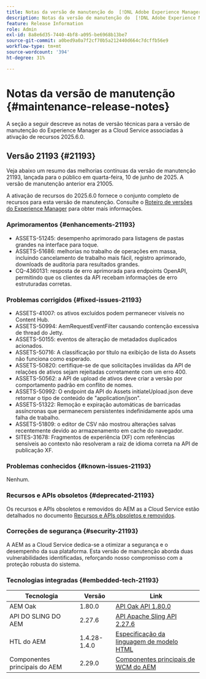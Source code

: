 ```yaml
---
title: Notas da versão de manutenção do  [!DNL Adobe Experience Manager]  as a Cloud Service associada à ativação de recurso 2025.6.0.
description: Notas da versão de manutenção do  [!DNL Adobe Experience Manager]  as a Cloud Service associada à ativação de recurso 2025.6.0.
feature: Release Information
role: Admin
exl-id: 8a8e6d35-7440-4bf8-a095-be6968b13be7
source-git-commit: a0bed9a0a7f2cf70b5a212440d664c7dcffb56e9
workflow-type: tm+mt
source-wordcount: '394'
ht-degree: 31%

---
```


# Notas da versão de manutenção {#maintenance-release-notes}

A seção a seguir descreve as notas de versão técnicas para a versão de manutenção do Experience Manager as a Cloud Service associadas à ativação de recursos 2025.6.0.

## Versão 21193 {#21193}

Veja abaixo um resumo das melhorias contínuas da versão de manutenção 21193, lançada para o público em quarta-feira, 10 de junho de 2025. A versão de manutenção anterior era 21005.

A ativação de recursos do 2025.6.0 fornece o conjunto completo de recursos para esta versão de manutenção. Consulte o [Roteiro de versões do Experience Manager](https://experienceleague.adobe.com/pt-br/docs/experience-manager-release-information/aem-release-updates/update-releases-roadmap) para obter mais informações.

### Aprimoramentos {#enhancements-21193}

* ASSETS-51245: desempenho aprimorado para listagens de pastas grandes na interface para toque.
* ASSETS-51686: melhorias no trabalho de operações em massa, incluindo cancelamento de trabalho mais fácil, registro aprimorado, downloads de auditoria para resultados grandes.
* CQ-4360131: resposta de erro aprimorada para endpoints OpenAPI, permitindo que os clientes da API recebam informações de erro estruturadas corretas.

### Problemas corrigidos {#fixed-issues-21193}

* ASSETS-41007: os ativos excluídos podem permanecer visíveis no Content Hub.
* ASSETS-50994: AemRequestEventFilter causando contenção excessiva de thread do Jetty.
* ASSETS-50155: eventos de alteração de metadados duplicados acionados.
* ASSETS-50716: A classificação por título na exibição de lista do Assets não funciona como esperado.
* ASSETS-50820: certifique-se de que solicitações inválidas da API de relações de ativos sejam rejeitadas corretamente com um erro 400.
* ASSETS-50562: a API de upload de ativos deve criar a versão por comportamento padrão em conflito de nomes.
* ASSETS-50992: O endpoint da API do Assets initiateUpload.json deve retornar o tipo de conteúdo de &quot;application/json&quot;.
* ASSETS-51322: Remoção e expiração automáticas de barricadas assíncronas que permanecem persistentes indefinidamente após uma falha de trabalho.
* ASSETS-51809: o editor de CSV não mostrou alterações salvas recentemente devido ao armazenamento em cache do navegador.
* SITES-31678: Fragmentos de experiência (XF) com referências sensíveis ao contexto não resolveram a raiz de idioma correta na API de publicação XF.

### Problemas conhecidos {#known-issues-21193}

Nenhum.

### Recursos e APIs obsoletos {#deprecated-21193}

Os recursos e APIs obsoletos e removidos do AEM as a Cloud Service estão detalhados no documento [Recursos e APIs obsoletos e removidos](/help/release-notes/deprecated-removed-features.md).

### Correções de segurança {#security-21193}

A AEM as a Cloud Service dedica-se a otimizar a segurança e o desempenho da sua plataforma. Esta versão de manutenção aborda duas vulnerabilidades identificadas, reforçando nosso compromisso com a proteção robusta do sistema.

### Tecnologias integradas {#embedded-tech-21193}

| Tecnologia | Versão | Link |
|---|---|---|
| AEM Oak | 1.80.0 | [API Oak API 1.80.0](https://www.javadoc.io/doc/org.apache.jackrabbit/oak-api/1.80/index.html) |
| API DO SLING DO AEM | 2.27.6 | [API Apache Sling API 2.27.6](https://www.javadoc.io/doc/org.apache.sling/org.apache.sling.api/latest/index.html) |
| HTL do AEM | 1.4.28-1.4.0 | [Especificação da linguagem de modelo HTML](https://github.com/adobe/htl-spec) |
| Componentes principais do AEM | 2.29.0 | [Componentes principais de WCM do AEM](https://github.com/adobe/aem-core-wcm-components) |
